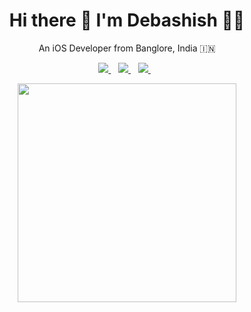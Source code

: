 <h1 align='center'>
  Hi there 👋 I'm Debashish 👨‍💻
</h1>

<p align='center'>
  An iOS Developer from Banglore, India 🇮🇳
</p>



<p align='center'>
  
  <a href="https://www.linkedin.com/in/debashish-das-ab8981180/">
    <img src="https://img.shields.io/badge/linkedin-%230077B5.svg?&style=for-the-badge&logo=linkedin&logoColor=white" />
  </a>&nbsp;&nbsp;
  <a href="https://debashishdas3100.medium.com/">
    <img src="https://img.shields.io/badge/Medium-12100E?style=for-the-badge&logo=medium&logoColor=white" />        
  </a>&nbsp;&nbsp;
  <a href="https://stackoverflow.com/users/12894158/debashish-das">
    <img src="https://img.shields.io/badge/Stack_Overflow-FE7A16?style=for-the-badge&logo=stack-overflow&logoColor=white" />        
  </a>&nbsp;&nbsp;
  
</p>

<p align='center'>
  <a href="#"><img src="https://github-readme-stats.vercel.app/api?username=Debashish3100&show_icons=true&count_private=true&theme=dark" width="350"></a>
</p>
